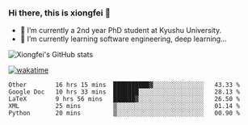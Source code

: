 ### Hi there, this is xiongfei 👋


- 🔭 I’m currently a 2nd year PhD student at Kyushu University.
- 🌱 I’m currently learning software engineering, deep learning...

<!--
**Toma62299781/Toma62299781** is a ✨ _special_ ✨ repository because its `README.md` (this file) appears on your GitHub profile.
Here are some ideas to get you started:
-->

![Xiongfei's GitHub stats](https://github-readme-stats.vercel.app/api?username=Toma62299781)


[![wakatime](https://wakatime.com/badge/user/9e8d5516-d162-43e7-9563-87295d455a71.svg)](https://wakatime.com/@9e8d5516-d162-43e7-9563-87295d455a71)

<!--START_SECTION:waka-->
```text
Other        16 hrs 15 mins  ██████████▓░░░░░░░░░░░░░░   43.33 % 
Google Doc   10 hrs 33 mins  ███████░░░░░░░░░░░░░░░░░░   28.13 % 
LaTeX        9 hrs 56 mins   ██████▓░░░░░░░░░░░░░░░░░░   26.50 % 
XML          25 mins         ▒░░░░░░░░░░░░░░░░░░░░░░░░   01.14 % 
Python       20 mins         ▒░░░░░░░░░░░░░░░░░░░░░░░░   00.90 % 
```
<!--END_SECTION:waka-->

